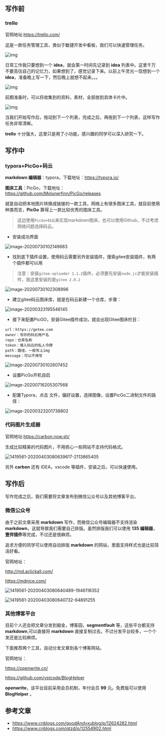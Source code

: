 ## 写作前

### trello

官网地址:https://trello.com/

这是一款任务管理工具，类似于敏捷开发中看板，我们可以快速管理任务。

![img](https://gitee.com/clay-wangzhi/blogImg/raw/master/blogImg/1419561-20200403080637678-850065086.jpg)

日常工作我只要想到一个 **idea**，就会第一时间先记录到 **idea** 列表中。这里千万不要高估自己的记忆力，如果想到了，感觉记录下来。以前上午灵光一现想到一个 **idea**，准备晚上写一下，然后晚上就想不起来。。。

![img](https://gitee.com/clay-wangzhi/blogImg/raw/master/blogImg/1419561-20200403080637826-836232793.jpg)

前期准备时，可以将收集到的资料，素材，全部放到具体卡片中。

![img](https://gitee.com/clay-wangzhi/blogImg/raw/master/blogImg/1419561-20200403080637970-706620287.jpg)

当我们开始写作后，拖动到下一个列表，完成之后，再拖到下一个列表，这样写作任务非常清晰。

**trello** 十分强大，这里只是用了小功能，感兴趣的同学可以深入研究一下。

## 写作中

### typora+PicGo+码云

**markdown 编辑器**：typora，下载地址：https://typora.io/

**图床工具**：PicGo，下载地址：https://github.com/Molunerfinn/PicGo/releases

就是自动把本地图片转换成链接的一款工具，网络上有很多图床工具，就目前使用种类而言，**PicGo** 算得上一款比较优秀的图床工具。

> 这边使用`PicGo+码云`来实现markdown图床，也可以使用Github，不过考虑网络问题选择码云。

* 安装成功界面

![image-20200730102149683](https://gitee.com/clay-wangzhi/blogImg/raw/master/blogImg/image-20200730102149683.png)



- 找到底下插件设置，使用码云需要另外安装插件，搜索gitee安装插件，有两个插件都可以用

> 注意：安装`gitee-uploader 1.1.2`插件，必须要先安装`node.js`才能安装插件，我这里安装的是`gitee 2.0.2`

![image-20200730102308996](https://gitee.com/clay-wangzhi/blogImg/raw/master/blogImg/image-20200730102308996.png)

* 建立gitee码云图床库，就是在码云新建一个仓库，步骤：

![image-20200323195546145](https://gitee.com/clay-wangzhi/blogImg/raw/master/blogImg/image-20200323195546145.png)

- 接下来配置PicGO，安装Gitee插件成功，就会出现Gitee图床栏目：

```
url：https://getee.com
owner：写你的码云用户名
repo：仓库名称
token：填入码云的私人令牌
path：路径，一般写上img
message：可以不用写
```

![image-20200730102607452](https://gitee.com/clay-wangzhi/blogImg/raw/master/blogImg/image-20200730102607452.png)

* 设置PicGo开机自启

![image-20200716205307568](https://gitee.com/clay-wangzhi/blogImg/raw/master/blogImg/image-20200716205307568.png)

* 配置Typora，点击 文件，偏好设置，选择图像，设置PicGo二进制文件的路径：

![image-20200323201738802](https://gitee.com/clay-wangzhi/blogImg/raw/master/blogImg/image-20200323201738802.png)

### 代码图片生成器

官网地址:https://carbon.now.sh/

生成比较精美的代码图片，不用担心一些网站不支持代码格式。

![1419561-20200403080639617-2113865405](https://gitee.com/clay-wangzhi/blogImg/raw/master/blogImg/1419561-20200403080639617-2113865405.jpg)

另外 **carbon** 还有 IDEA，vscode 等插件，安装之后，可以快速使用。

## 写作后

写作完成之后，我们需要将文章发布到微信公众号以及其他博客平台。

### 微信公众号

由于之前文章采用 **markdown** 写作，而微信公众号编辑器不支持渲染 **markdown**，这就导致我们需要自己排版。虽然排版我们可以使用 **135 编辑器**，**壹伴插件**等完成，不过还是很麻烦。

追求方便的同学可以使用自动排版 **markdown** 的网站，里面支持样式也是比较简洁好看。

官网地址：

http://md.aclickall.com/

https://mdnice.com/

![1419561-20200403080640489-1946118352](https://gitee.com/clay-wangzhi/blogImg/raw/master/blogImg/1419561-20200403080640489-1946118352.jpg)

![1419561-20200403080640732-64891255](https://gitee.com/clay-wangzhi/blogImg/raw/master/blogImg/1419561-20200403080640732-64891255.jpg)

### 其他博客平台

目前个人还会把文章分发到掘金，博客园，**segmentfault** 等，这些平台都支持 **markdown**,可以直接将 **markdown** 直接复制过去。不过分发平台较多，一个个发还是比较麻烦。

下面推荐两个工具，自动分发文章到各个博客网站。

官网地址：

https://openwrite.cn/

https://github.com/ystcode/BlogHelper

 **openwrite**，该平台目前采用会员机制，年付会员 **99** 元。免费版可以使用 **BlogHelper** 。

## 参考文章

* https://www.cnblogs.com/goodAndyxublog/p/12624282.html
* https://www.cnblogs.com/qtzd/p/12554902.html
